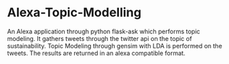 # Alexa-Topic-Modelling
An Alexa application through python flask-ask which performs topic modeling. It gathers tweets through the twitter api on the topic of sustainability. Topic Modeling through gensim with LDA is performed on the tweets. The results are returned in an alexa compatible format.
